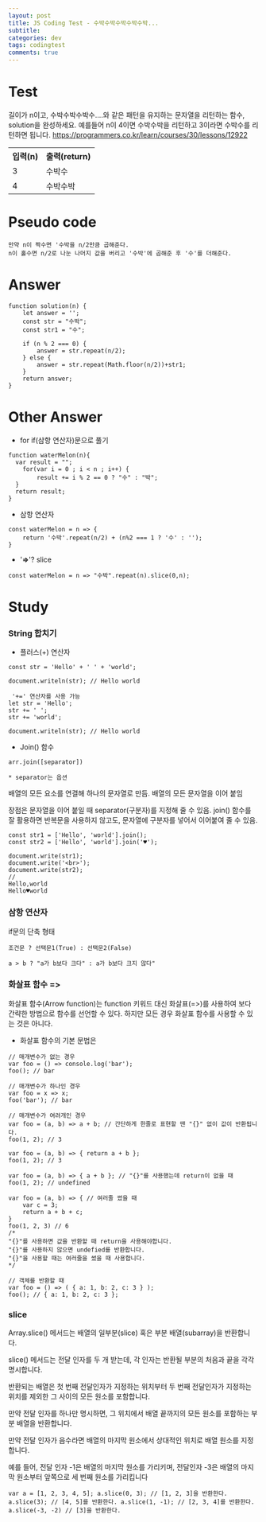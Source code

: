 ```yaml
---  
layout: post
title: JS Coding Test - 수박수박수박수박수박...
subtitle: 
categories: dev
tags: codingtest
comments: true  
--- 
```


# Test
길이가 n이고, 수박수박수박수....와 같은 패턴을 유지하는 문자열을 리턴하는 함수, solution을 완성하세요. 예를들어 n이 4이면 수박수박을 리턴하고 3이라면 수박수를 리턴하면 됩니다.
https://programmers.co.kr/learn/courses/30/lessons/12922

<table>
  <th> 입력(n) </th>
  <th> 출력(return) </th>

  <tr>
    <td> 3 </td>
    <td> 수박수 </td>
  </tr>

  <tr>
    <td> 4 </td>
    <td> 수박수박 </td>
  </tr>
</table>

# Pseudo code

~~~
만약 n이 짝수면 '수박을 n/2만큼 곱해준다.
n이 홀수면 n/2로 나눈 나머지 값을 버리고 '수박'에 곱해준 후 '수'를 더해준다.
~~~

# Answer

~~~
function solution(n) {
    let answer = '';
    const str = "수박";
    const str1 = "수";

    if (n % 2 === 0) {
        answer = str.repeat(n/2);
    } else {
        answer = str.repeat(Math.floor(n/2))+str1;   
    }
    return answer;
}
~~~

# Other Answer

- for if(삼항 연산자)문으로 풀기

~~~
function waterMelon(n){
  var result = "";
    for(var i = 0 ; i < n ; i++) {
        result += i % 2 == 0 ? "수" : "박";
  }
  return result;
}
~~~

- 삼항 연산자
~~~
const waterMelon = n => {
    return '수박'.repeat(n/2) + (n%2 === 1 ? '수' : '');
}
~~~

- '**=>**'? slice

~~~
const waterMelon = n => "수박".repeat(n).slice(0,n);
~~~

# Study

### String 합치기
- 플러스(+) 연산자

~~~
const str = 'Hello' + ' ' + 'world';

document.writeln(str); // Hello world
~~~

~~~
 '+=' 연산자를 사용 가능
let str = 'Hello';
str += ' ';
str += 'world';

document.writeln(str); // Hello world
~~~

- Join() 함수

~~~
arr.join([separator])

* separator는 옵션
~~~

배열의 모든 요소를 연결해 하나의 문자열로 만듬.
배열의 모든 문자열을 이어 붙임

장점은 문자열을 이어 붙일 때 separator(구분자)를 지정해 줄 수 있음. join() 함수를 잘 활용하면 반복문을 사용하지 않고도, 문자열에 구분자를 넣어서 이어붙여 줄 수 있음.

~~~
const str1 = ['Hello', 'world'].join();
const str2 = ['Hello', 'world'].join('♥');

document.write(str1);
document.write('<br>');
document.write(str2);
//
Hello,world
Hello♥world
~~~

### 삼항 연산자
if문의 단축 형태

~~~
조건문 ? 선택문1(True) : 선택문2(False)

a > b ? "a가 b보다 크다" : a가 b보다 크지 않다"
~~~


### 화살표 함수 **=>**
화살표 함수(Arrow function)는 function 키워드 대신 화살표(=>)를 사용하여 보다 간략한 방법으로 함수를 선언할 수 있다. 하지만 모든 경우 화살표 함수를 사용할 수 있는 것은 아니다.

- 화살표 함수의 기본 문법은

~~~
// 매개변수가 없는 경우
var foo = () => console.log('bar');
foo(); // bar

// 매개변수가 하나인 경우
var foo = x => x;
foo('bar'); // bar

// 매개변수가 여려개인 경우
var foo = (a, b) => a + b; // 간단하게 한줄로 표현할 땐 "{}" 없이 값이 반환됩니다.
foo(1, 2); // 3

var foo = (a, b) => { return a + b };
foo(1, 2); // 3

var foo = (a, b) => { a + b }; // "{}"를 사용했는데 return이 없을 때
foo(1, 2); // undefined

var foo = (a, b) => { // 여러줄 썼을 때
	var c = 3;
	return a + b + c;
}
foo(1, 2, 3) // 6
/*
"{}"를 사용하면 값을 반환할 때 return을 사용해야합니다.
"{}"를 사용하지 않으면 undefied를 반환합니다.
"{}"을 사용할 때는 여러줄을 썼을 때 사용합니다.
*/

// 객체를 반환할 때
var foo = () => ( { a: 1, b: 2, c: 3 } );
foo(); // { a: 1, b: 2, c: 3 };
~~~

### slice
Array.slice() 메서드는 배열의 일부분(slice) 혹은 부분 배열(subarray)을 반환합니다.

slice() 메서드는 전달 인자를 두 개 받는데, 각 인자는 반환될 부분의 처음과 끝을 각각 명시합니다.

반환되는 배열은 첫 번째 전달인자가 지정하는 위치부터 두 번째 전달인자가 지정하는 위치를 제외한 그 사이의 모든 원소를 포함합니다.

만약 전달 인자를 하나만 명시하면, 그 위치에서 배열 끝까지의 모든 원소를 포함하는 부분 배열을 반환합니다.

만약 전달 인자가 음수라면 배열의 마지막 원소에서 상대적인 위치로 배열 원소를 지정합니다.

예를 들어, 전달 인자 -1은 배열의 마지막 원소를 가리키며, 전달인자 -3은 배열의 마지막 원소부터 앞쪽으로 세 번째 원소를 가리킵니다

~~~
var a = [1, 2, 3, 4, 5]; a.slice(0, 3); // [1, 2, 3]을 반환한다. a.slice(3); // [4, 5]를 반환한다. a.slice(1, -1); // [2, 3, 4]를 반환한다. a.slice(-3, -2) // [3]을 반환한다.
~~~
